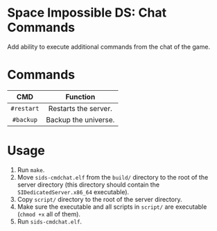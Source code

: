 # Space Impossible DS: Chat Commands
Add ability to execute additional commands from the chat of the game.

# Commands
|    CMD     |       Function       |
|:----------:|:--------------------:|
| `#restart` | Restarts the server. |
| `#backup`  | Backup the universe. |

# Usage
1. Run `make`.
2. Move `sids-cmdchat.elf` from the `build/` directory to the root of the server directory (this directory should contain the `SIDedicatedServer.x86_64` executable).
3. Copy `script/` directory to the root of the server directory.
4. Make sure the executable and all scripts in `script/` are executable (`chmod +x` all of them).
5. Run `sids-cmdchat.elf`.

